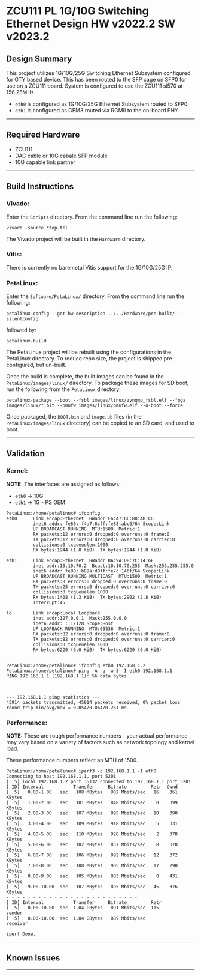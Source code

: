 # ZCU111 PL 1G/10G Switching Ethernet Design HW v2022.2 SW v2023.2

## **Design Summary**

This project utilizes 1G/10G/25G Switching Ethernet Subsystem configured for GTY based device. This has been routed to the SFP cage on SFP0 for use on a ZCU111 board. System is configured to use the ZCU111 si570 at 156.25MHz.

- `eth0` is configured as 1G/10G/25G Ethernet Subsystem routed to SFP0.
- `eth1` is configured as GEM3 routed via RGMII to the on-board PHY.

---

## **Required Hardware**

- ZCU111
- DAC cable or 10G cabale SFP module
- 10G capable link partner

---

## **Build Instructions**

### **Vivado:**

Enter the `Scripts` directory. From the command line run the following:

`vivado -source *top.tcl`

The Vivado project will be built in the `Hardware` directory.

### **Vitis**:

There is currently no baremetal Vitis support for the 1G/10G/25G IP.

### **PetaLinux**:

Enter the `Software/PetaLinux/` directory. From the command line run the following:

`petalinux-config --get-hw-description ../../Hardware/pre-built/ --silentconfig`

followed by:

`petalinux-build`

The PetaLinux project will be rebuilt using the configurations in the PetaLinux directory. To reduce repo size, the project is shipped pre-configured, but un-built.

Once the build is complete, the built images can be found in the `PetaLinux/images/linux/`
directory. To package these images for SD boot, run the following from the `PetaLinux` directory:

`petalinux-package --boot --fsbl images/linux/zynqmp_fsbl.elf --fpga images/linux/*.bit --pmufw images/linux/pmufw.elf --u-boot --force`

Once packaged, the `BOOT.bin` and `image.ub` files (in the `PetaLinux/images/linux` directory) can be copied to an SD card, and used to boot.

---

## **Validation**
### **Kernel:**
**NOTE:** The interfaces are assigned as follows:
 - `eth0` -> 10G
 - `eth1` -> 1G - PS GEM
```
PetaLinux:/home/petalinux# ifconfig
eth0      Link encap:Ethernet  HWaddr F6:A7:6C:88:AB:C6  
          inet6 addr: fe80::f4a7:6cff:fe88:abc6/64 Scope:Link
          UP BROADCAST RUNNING  MTU:1500  Metric:1
          RX packets:12 errors:0 dropped:0 overruns:0 frame:0
          TX packets:12 errors:0 dropped:0 overruns:0 carrier:0
          collisions:0 txqueuelen:1000 
          RX bytes:1944 (1.8 KiB)  TX bytes:1944 (1.8 KiB)

eth1      Link encap:Ethernet  HWaddr BA:9A:D8:7C:14:6F  
          inet addr:10.10.70.2  Bcast:10.10.70.255  Mask:255.255.255.0
          inet6 addr: fe80::b89a:d8ff:fe7c:146f/64 Scope:Link
          UP BROADCAST RUNNING MULTICAST  MTU:1500  Metric:1
          RX packets:8 errors:0 dropped:0 overruns:0 frame:0
          TX packets:25 errors:0 dropped:0 overruns:0 carrier:0
          collisions:0 txqueuelen:1000 
          RX bytes:1408 (1.3 KiB)  TX bytes:2902 (2.8 KiB)
          Interrupt:45 

lo        Link encap:Local Loopback  
          inet addr:127.0.0.1  Mask:255.0.0.0
          inet6 addr: ::1/128 Scope:Host
          UP LOOPBACK RUNNING  MTU:65536  Metric:1
          RX packets:82 errors:0 dropped:0 overruns:0 frame:0
          TX packets:82 errors:0 dropped:0 overruns:0 carrier:0
          collisions:0 txqueuelen:1000 
          RX bytes:6220 (6.0 KiB)  TX bytes:6220 (6.0 KiB)


PetaLinux:/home/petalinux# ifconfig eth0 192.168.1.2
PetaLinux:/home/petalinux# ping -A -q -w 3 -I eth0 192.168.1.1 
PING 192.168.1.1 (192.168.1.1): 56 data bytes



--- 192.168.1.1 ping statistics ---
45914 packets transmitted, 45914 packets received, 0% packet loss
round-trip min/avg/max = 0.054/0.064/0.261 ms

```
### **Performance:**
**NOTE:** These are rough performance numbers - your actual performance may vary based on a variety of factors such as network topology and kernel load.

These performance numbers reflect an MTU of 1500.
```
PetaLinux:/home/petalinux# iperf3 -c 192.168.1.1 -I eth0        
Connecting to host 192.168.1.1, port 5201
[  5] local 192.168.1.2 port 35132 connected to 192.168.1.1 port 5201
[ ID] Interval           Transfer     Bitrate         Retr  Cwnd
[  5]   0.00-1.00   sec   108 MBytes   902 Mbits/sec   16    361 KBytes       
[  5]   1.00-2.00   sec   101 MBytes   848 Mbits/sec    0    399 KBytes       
[  5]   2.00-3.00   sec   107 MBytes   895 Mbits/sec   10    390 KBytes       
[  5]   3.00-4.00   sec   109 MBytes   918 Mbits/sec    5    331 KBytes       
[  5]   4.00-5.00   sec   110 MBytes   920 Mbits/sec    2    378 KBytes       
[  5]   5.00-6.00   sec   102 MBytes   857 Mbits/sec    8    378 KBytes       
[  5]   6.00-7.00   sec   106 MBytes   892 Mbits/sec   12    372 KBytes       
[  5]   7.00-8.00   sec   108 MBytes   905 Mbits/sec   17    290 KBytes       
[  5]   8.00-9.00   sec   105 MBytes   883 Mbits/sec    0    431 KBytes       
[  5]   9.00-10.00  sec   107 MBytes   895 Mbits/sec   45    376 KBytes       
- - - - - - - - - - - - - - - - - - - - - - - - -
[ ID] Interval           Transfer     Bitrate         Retr
[  5]   0.00-10.00  sec  1.04 GBytes   891 Mbits/sec  115             sender
[  5]   0.00-10.00  sec  1.04 GBytes   889 Mbits/sec                  receiver

iperf Done.

```
---

## **Known Issues**

---
